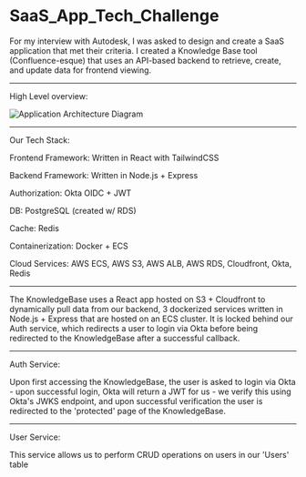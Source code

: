 # SaaS_App_Tech_Challenge
For my interview with Autodesk, I was asked to design and create a SaaS application that met their criteria. I created a Knowledge Base tool (Confluence-esque) that uses an API-based backend to retrieve, create, and update data for frontend viewing.

---------------------------------------------------------

High Level overview:

![Application Architecture Diagram](https://github.com/user-attachments/assets/ec32d0ae-a2f4-4bc8-94c5-c91508b63ad8)

---------------------------------------------------------

Our Tech Stack:

Frontend Framework: Written in React with TailwindCSS

Backend Framework: Written in Node.js + Express

Authorization:	Okta OIDC + JWT

DB:	PostgreSQL (created w/ RDS)

Cache:	Redis

Containerization:	Docker + ECS

Cloud Services:	AWS ECS, AWS S3, AWS ALB, AWS RDS, Cloudfront, Okta, Redis

---------------------------------------------------------

The KnowledgeBase uses a React app hosted on S3 + Cloudfront to dynamically pull data from our backend, 3 dockerized services written in Node.js + Express that are hosted on an ECS cluster. It is locked behind our Auth service, which redirects a user to login via Okta before being redirected to the KnowledgeBase after a successful callback.

---------------------------------------------------------

Auth Service:

Upon first accessing the KnowledgeBase, the user is asked to login via Okta - upon successful login, Okta will return a JWT for us - we verify this using Okta's JWKS endpoint, and upon successful verification the user is redirected to the 'protected' page of the KnowledgeBase.

---------------------------------------------------------

User Service:

This service allows us to perform CRUD operations on users in our 'Users' table
